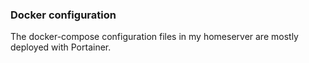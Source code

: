 ### Docker configuration
The docker-compose configuration files in my homeserver are mostly deployed with Portainer.

